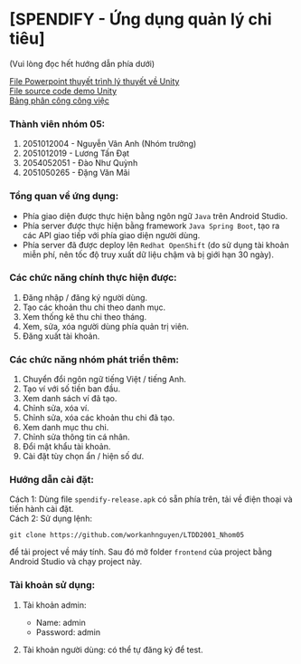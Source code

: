 # [SPENDIFY - Ứng dụng quản lý chi tiêu]
(Vui lòng đọc hết hướng dẫn phía dưới)

[File Powerpoint thuyết trình lý thuyết về Unity](https://docs.google.com/presentation/d/1UUyWsMAs5fLb2D5b0yy8Mn1Rzwoj9ItZ/edit?usp=sharing&ouid=105580800192484285399&rtpof=true&sd=true)  
[File source code demo Unity](https://drive.google.com/file/d/16vFJj-8d03AWuxB5CLFMipxQZ7gQpnAd/view?usp=drive_link)  
[Bảng phân công công việc](https://drive.google.com/file/d/1TVM0gVLT_IQbITkYu2gaJbSp8OVGBGGA/view?usp=sharing)

### Thành viên nhóm 05:
1. 2051012004 - Nguyễn Vân Anh (Nhóm trưởng)  
2. 2051012019 - Lương Tấn Đạt  
3. 2054052051 - Đào Như Quỳnh  
4. 2051050265 - Đặng Văn Mãi

### Tổng quan về ứng dụng:
* Phía giao diện được thực hiện bằng ngôn ngữ `Java` trên Android Studio.
* Phía server được thực hiện bằng framework `Java Spring Boot`, tạo ra các API giao tiếp với phía giao diện người dùng.
* Phía server đã được deploy lên `Redhat OpenShift` (do sử dụng tài khoản miễn phí, nên tốc độ truy xuất dữ liệu chậm và bị giới hạn 30 ngày).

### Các chức năng chính thực hiện được:
1. Đăng nhập / đăng ký người dùng.
2. Tạo các khoản thu chi theo danh mục.
3. Xem thống kê thu chi theo tháng.
4. Xem, sửa, xóa người dùng phía quản trị viên.
5. Đăng xuất tài khoản.

### Các chức năng nhóm phát triển thêm:
1. Chuyển đổi ngôn ngữ tiếng Việt / tiếng Anh.
2. Tạo ví với số tiền ban đầu.
3. Xem danh sách ví đã tạo.
4. Chỉnh sửa, xóa ví.
5. Chỉnh sửa, xóa các khoản thu chi đã tạo.
6. Xem danh mục thu chi.
7. Chỉnh sửa thông tin cá nhân.
8. Đổi mật khẩu tài khoản.
9. Cài đặt tùy chọn ẩn / hiện số dư.

### Hướng dẫn cài đặt:
Cách 1: Dùng file `spendify-release.apk` có sẵn phía trên, tải về điện thoại và tiến hành cài đặt.  
Cách 2: Sử dụng lệnh:

	git clone https://github.com/workanhnguyen/LTDD2001_Nhom05

để tải project về máy tính. Sau đó mở folder `frontend` của project bằng Android Studio và chạy project này.

### Tài khoản sử dụng:
1. Tài khoản admin:
   * Name: admin
   * Password: admin
  
2. Tài khoản người dùng: có thể tự đăng ký để test.
